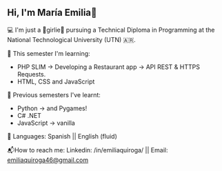 ## Hi, I'm María Emilia🫧
💻 I'm just a 🎀girlie🎀 pursuing a Technical Diploma in Programming at the National Technological University (UTN) 🇦🇷.

🧩 This semester I'm learning: 
- PHP SLIM -> Developing a Restaurant app -> API REST & HTTPS Requests.
- HTML, CSS and JavaScript

🧮 Previous semesters I've learnt:
- Python -> and Pygames!
- C# .NET
- JavaScript -> vanilla

📢 Languages: 
Spanish || English (fluid) 

📬How to reach me:
Linkedin: /in/emiliaquiroga/ || Email: emiliaquiroga46@gmail.com




<!--
**emiliaquiroga/emiliaquiroga** is a ✨ _special_ ✨ repository because its `README.md` (this file) appears on your GitHub profile.

Here are some ideas to get you started:

- 🔭 I’m currently working on ...
- 🌱 I’m currently learning ...
- 👯 I’m looking to collaborate on ...
- 🤔 I’m looking for help with ...
- 💬 Ask me about ...
- 📫 How to reach me: ...
- 😄 Pronouns: ...
- ⚡ Fun fact: ...
-->
